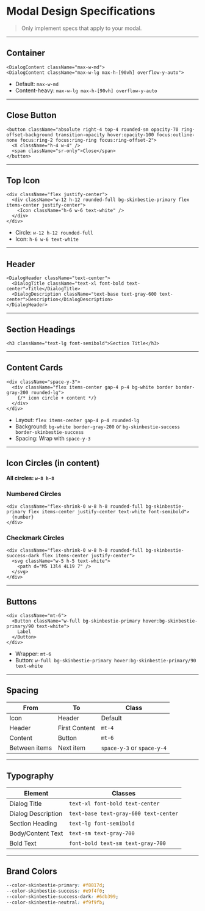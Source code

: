 # Modal Design Specifications

> Only implement specs that apply to your modal.

---

## Container

```tsx
<DialogContent className="max-w-md">
<DialogContent className="max-w-lg max-h-[90vh] overflow-y-auto">
```

- Default: `max-w-md`
- Content-heavy: `max-w-lg max-h-[90vh] overflow-y-auto`

---

## Close Button

```tsx
<button className="absolute right-4 top-4 rounded-sm opacity-70 ring-offset-background transition-opacity hover:opacity-100 focus:outline-none focus:ring-2 focus:ring-ring focus:ring-offset-2">
  <X className="h-4 w-4" />
  <span className="sr-only">Close</span>
</button>
```

---

## Top Icon

```tsx
<div className="flex justify-center">
  <div className="w-12 h-12 rounded-full bg-skinbestie-primary flex items-center justify-center">
    <Icon className="h-6 w-6 text-white" />
  </div>
</div>
```

- Circle: `w-12 h-12 rounded-full`
- Icon: `h-6 w-6 text-white`

---

## Header

```tsx
<DialogHeader className="text-center">
  <DialogTitle className="text-xl font-bold text-center">Title</DialogTitle>
  <DialogDescription className="text-base text-gray-600 text-center">Description</DialogDescription>
</DialogHeader>
```

---

## Section Headings

```tsx
<h3 className="text-lg font-semibold">Section Title</h3>
```

---

## Content Cards

```tsx
<div className="space-y-3">
  <div className="flex items-center gap-4 p-4 bg-white border border-gray-200 rounded-lg">
    {/* icon circle + content */}
  </div>
</div>
```

- Layout: `flex items-center gap-4 p-4 rounded-lg`
- Background: `bg-white border-gray-200` or `bg-skinbestie-success border-skinbestie-success`
- Spacing: Wrap with `space-y-3`

---

## Icon Circles (in content)

**All circles: `w-8 h-8`**

### Numbered Circles
```tsx
<div className="flex-shrink-0 w-8 h-8 rounded-full bg-skinbestie-primary flex items-center justify-center text-white font-semibold">
  {number}
</div>
```

### Checkmark Circles
```tsx
<div className="flex-shrink-0 w-8 h-8 rounded-full bg-skinbestie-success-dark flex items-center justify-center">
  <svg className="w-5 h-5 text-white">
    <path d="M5 13l4 4L19 7" />
  </svg>
</div>
```

---

## Buttons

```tsx
<div className="mt-6">
  <Button className="w-full bg-skinbestie-primary hover:bg-skinbestie-primary/90 text-white">
    Label
  </Button>
</div>
```

- Wrapper: `mt-6`
- Button: `w-full bg-skinbestie-primary hover:bg-skinbestie-primary/90 text-white`

---

## Spacing

| From | To | Class |
|------|-----|-------|
| Icon | Header | Default |
| Header | First Content | `mt-4` |
| Content | Button | `mt-6` |
| Between items | Next item | `space-y-3` or `space-y-4` |

---

## Typography

| Element | Classes |
|---------|---------|
| Dialog Title | `text-xl font-bold text-center` |
| Dialog Description | `text-base text-gray-600 text-center` |
| Section Heading | `text-lg font-semibold` |
| Body/Content Text | `text-sm text-gray-700` |
| Bold Text | `font-bold text-sm text-gray-700` |

---

## Brand Colors

```css
--color-skinbestie-primary: #f8817d;
--color-skinbestie-success: #e9f4f0;
--color-skinbestie-success-dark: #6db399;
--color-skinbestie-neutral: #f9f9fb;
```
